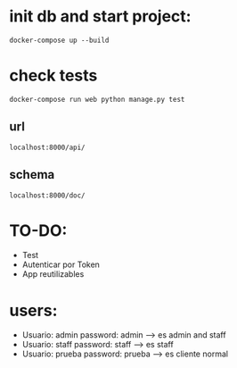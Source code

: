 # init db and start project:
`docker-compose up --build`

# check tests
`docker-compose run web python manage.py test`

## url
`localhost:8000/api/`

## schema
`localhost:8000/doc/`

# TO-DO:
- Test
- Autenticar por Token
- App reutilizables

# users:
- Usuario: admin password: admin --> es admin and staff
- Usuario: staff password: staff --> es staff
- Usuario: prueba password: prueba --> es cliente normal
